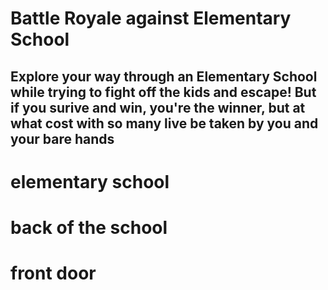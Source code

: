 # Battle Royale against Elementary School
## Explore your way through an Elementary School while trying to fight off the kids and escape! But if you surive and win, you're the winner, but at what cost with so many live be taken by you and your bare hands

# elementary school


# back of the school 

# front door